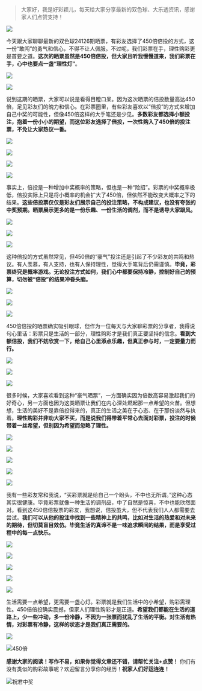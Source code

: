 > 大家好，我是好彩颖儿，每天给大家分享最新的双色球、大乐透资讯，感谢家人们点赞支持！


![](https://cdn.jsdelivr.net/gh/wangwenjie1314/PicCDN/2024-7-11/1720660897499-image.png)


今天跟大家聊聊最新的双色球24126期晒票，有彩友选择了450倍倍投的方式，这一份“敢闯”的勇气和信心，不得不让人佩服。不过呢，我们彩票在手，理性购彩更是首要之道。**这次的晒票虽然是450倍倍投，但大家且听我慢慢道来，我们彩票在手，心中也要点一盏“理性灯”**。


![](https://cdn.jsdelivr.net/gh/wangwenjie1314/PicCDN/2024-11-3/1730610651057-image.png)


![](https://cdn.jsdelivr.net/gh/wangwenjie1314/PicCDN/2024-11-3/1730610666148-image.png)



说到这期的晒票，大家可以说是看得目瞪口呆。因为这次晒票的倍投数量高达450倍，足见彩友们的魄力和信心。在彩票圈里，有些彩友喜欢以“倍投”的方式来增加自己中奖的可能性，但像450倍这样的大手笔还是少见。**多数彩友都选择小额投注，抱着一份小小的期望，而这位彩友选择了倍投，一次性购入了450倍的投注票，不免让大家热议一番。**


![](https://cdn.jsdelivr.net/gh/wangwenjie1314/PicCDN/2024-11-3/1730610671545-image.png)


![](https://cdn.jsdelivr.net/gh/wangwenjie1314/PicCDN/2024-11-3/1730610680335-image.png)

![](https://cdn.jsdelivr.net/gh/wangwenjie1314/PicCDN/2024-11-3/1730610676096-image.png)


![](https://cdn.jsdelivr.net/gh/wangwenjie1314/PicCDN/2024-11-3/1730610810458-image.png)


事实上，倍投是一种增加中奖概率的策略，但也是一种“险招”。彩票的中奖概率极低，倍投实际上只是将小概率的机会扩大了450倍，但依然不能改变大概率之下的结果。**这些倍投票仅仅是彩友们展示自己的投注策略，不构成建议，也没有夸张的中奖预期。晒票展示更多的是一份乐趣、一份生活的调剂，而不是诱导大家跟风。**


![](https://cdn.jsdelivr.net/gh/wangwenjie1314/PicCDN/2024-11-3/1730610689353-image.png)

![](https://cdn.jsdelivr.net/gh/wangwenjie1314/PicCDN/2024-11-3/1730610685852-image.png)


![](https://cdn.jsdelivr.net/gh/wangwenjie1314/PicCDN/2024-11-3/1730610800190-image.png)

这种倍投的方式虽然常见，但450倍的“豪气”投注还是引起了不少彩友的共鸣和热议。有人羡慕，有人支持，也有人保持理性，觉得大手笔背后仍需谨慎。**毕竟，彩票终究是概率游戏。无论投注方式如何，我们心中都要保持冷静，控制好自己的预算，切勿被“倍投”的结果冲昏头脑。**


![](https://cdn.jsdelivr.net/gh/wangwenjie1314/PicCDN/2024-11-3/1730610694480-image.png)


![](https://cdn.jsdelivr.net/gh/wangwenjie1314/PicCDN/2024-11-3/1730610700514-image.png)



![](https://cdn.jsdelivr.net/gh/wangwenjie1314/PicCDN/2024-11-3/1730610793844-image.png)

450倍倍投的晒票确实吸引眼球，但作为一位每天与大家聊彩票的分享者，我得说句心里话：彩票只是生活的一部分，理性购彩才是我们真正要坚持的信念。**看到大额倍投，我们不妨欣赏一下，给自己心里添点乐趣，但真正参与时，一定要量力而行。**

![](https://cdn.jsdelivr.net/gh/wangwenjie1314/PicCDN/2024-11-3/1730610711010-image.png)


![](https://cdn.jsdelivr.net/gh/wangwenjie1314/PicCDN/2024-11-3/1730610705871-image.png)

![](https://cdn.jsdelivr.net/gh/wangwenjie1314/PicCDN/2024-11-3/1730610788618-image.png)


很多时候，大家喜欢看到这种“豪气晒票”，一方面确实因为倍数高容易激起我们的好奇心，另一方面也因为这类晒票让我们在内心深处燃起那一点希望的火苗。但想想，生活的美好不是靠倍投得来的，真正的生活之美在于心态、在于那份淡然与执着。**理性购彩并非劝大家不买，而是说我们得带着平常心去面对彩票，投注的时候带着一丝希望，但别因为希望而忽略了理性。**


![](https://cdn.jsdelivr.net/gh/wangwenjie1314/PicCDN/2024-11-3/1730610728226-image.png)

![](https://cdn.jsdelivr.net/gh/wangwenjie1314/PicCDN/2024-11-3/1730610723620-image.png)

![](https://cdn.jsdelivr.net/gh/wangwenjie1314/PicCDN/2024-11-3/1730610716700-image.png)


![](https://cdn.jsdelivr.net/gh/wangwenjie1314/PicCDN/2024-11-3/1730610776703-image.png)

![](https://cdn.jsdelivr.net/gh/wangwenjie1314/PicCDN/2024-11-3/1730610772360-image.png)

我有一些彩友常和我说，“买彩票就是给自己一个盼头，不中也无所谓。”这种心态其实很健康。毕竟彩票就像一种生活的调剂品，中了自然是惊喜，不中也能欣然面对。看到这450倍倍投票的彩友，我想说，倍投虽大，但不代表我们人人都需要去尝试。**我们可以从他的投注中找到一些精神上的共鸣，比如对生活的热爱和对未来的期待，但切莫盲目效仿。毕竟生活的真谛不是一味追求瞬间的结果，而是享受过程中的每一点快乐。**

![](https://cdn.jsdelivr.net/gh/wangwenjie1314/PicCDN/2024-11-3/1730610733812-image.png)

![](https://cdn.jsdelivr.net/gh/wangwenjie1314/PicCDN/2024-11-3/1730610739270-image.png)

![](https://cdn.jsdelivr.net/gh/wangwenjie1314/PicCDN/2024-11-3/1730610750352-image.png)


![](https://cdn.jsdelivr.net/gh/wangwenjie1314/PicCDN/2024-11-3/1730610744101-image.png)


![](https://cdn.jsdelivr.net/gh/wangwenjie1314/PicCDN/2024-11-3/1730610764450-image.png)


生活需要一点希望，更需要一盏心灯。彩票就是我们生活中的小希望，购彩需理性。450倍倍投确实震撼，但家人们理性购彩才是正道。**希望我们都能在生活的道路上，少一些冲动，多一份冷静，不因为一张票而扰乱了生活的平衡。对生活有热情，对彩票有冷静，这样的状态才是我们真正需要的。**


![](https://cdn.jsdelivr.net/gh/wangwenjie1314/PicCDN/2024-11-3/1730610756526-image.png)


![450倍](https://cdn.jsdelivr.net/gh/wangwenjie1314/PicCDN/2024-11-3/1730610644977-image.png)

**感谢大家的阅读！写作不易，如果你觉得文章还不错，请帮忙关注+点赞！** 你们有没有类似的购彩故事呢？欢迎留言分享你的经历！**祝家人们好运连连！**


![祝君中奖](https://cdn.jsdelivr.net/gh/wangwenjie1314/PicCDN/2024-11-3/1730610890684-image.png)
